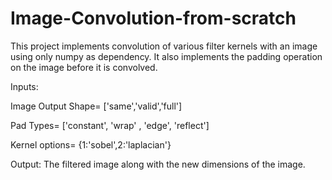 # Image-Convolution-from-scratch
This project implements convolution of various filter kernels with an image using only numpy as dependency. It also implements the padding operation on the image before it is convolved.

Inputs:

  Image Output Shape= ['same','valid','full']

  Pad Types= ['constant', 'wrap' , 'edge', 'reflect']

  Kernel options= {1:'sobel',2:'laplacian'}

Output: The filtered image along with the new dimensions of the image.
